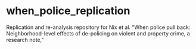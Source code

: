 # when_police_replication
Replication and re-analysis repository for Nix et al. "When police pull back: Neighborhood-level effects of de-policing on violent and property crime, a research note," 
